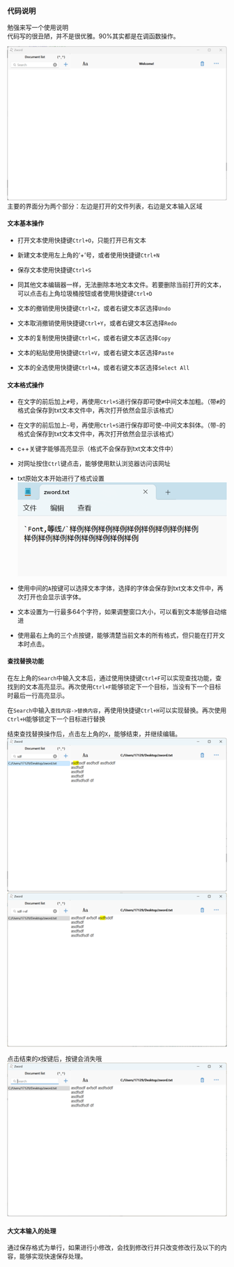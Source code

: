 ### 代码说明  
勉强来写一个使用说明  
代码写的很丑陋，并不是很优雅。90%其实都是在调函数操作。  

![1686455021208](image/代码说明/1686455021208.png)
主要的界面分为两个部分：左边是打开的文件列表，右边是文本输入区域  

#### 文本基本操作  
- 打开文本使用快捷键`Ctrl+O`，只能打开已有文本  

- 新建文本使用左上角的‘+’号，或者使用快捷键`Ctrl+N`  

- 保存文本使用快捷键`Ctrl+S` 

- 同其他文本编辑器一样，无法删除本地文本文件。若要删除当前打开的文本，可以点击右上角垃圾桶按钮或者使用快捷键`Ctrl+D`

- 文本的撤销使用快捷键`Ctrl+Z`，或者右键文本区选择`Undo`
- 文本取消撤销使用快捷键`Ctrl+Y`，或者右键文本区选择`Redo`  

- 文本的复制使用快捷键`Ctrl+C`，或者右键文本区选择`Copy`
- 文本的粘贴使用快捷键`Ctrl+V`，或者右键文本区选择`Paste`
- 文本的全选使用快捷键`Ctrl+A`，或者右键文本区选择`Select All`

#### 文本格式操作
- 在文字的前后加上`#`号，再使用`Ctrl+S`进行保存即可使`#`中间文本加粗。（带`#`的格式会保存到txt文本文件中，再次打开依然会显示该格式）

- 在文字的前后加上`~`号，再使用`Ctrl+S`进行保存即可使`~`中间文本斜体。（带`~`的格式会保存到txt文本文件中，再次打开依然会显示该格式）

- c++关键字能够高亮显示（格式不会保存到txt文本文件中）

- 对网址按住`Ctrl`键点击，能够使用默认浏览器访问该网址

- txt原始文本开始进行了格式设置
![1686456520111](image/代码说明/1686456520111.png)

- 使用中间的`A`按键可以选择文本字体，选择的字体会保存到txt文本文件中，再次打开也会显示该字体。

- 文本设置为一行最多64个字符，如果调整窗口大小，可以看到文本能够自动缩进  

- 使用最右上角的三个点按键，能够清楚当前文本的所有格式，但只能在打开文本时点击。

#### 查找替换功能  
在左上角的`Search`中输入文本后，通过使用快捷键`Ctrl+F`可以实现查找功能，查找到的文本高亮显示。再次使用`Ctrl+F`能够锁定下一个目标，当没有下一个目标时最后一行高亮显示。

在`Search`中输入`查找内容->替换内容`，再使用快捷键`Ctrl+H`可以实现替换。再次使用`Ctrl+H`能够锁定下一个目标进行替换

结束查找替换操作后，点击左上角的`X`，能够结束，并继续编辑。
![1686457200731](image/代码说明/1686457200731.png)
![1686457233181](image/代码说明/1686457233181.png)

点击结束的`X`按键后，按键会消失哦
![1686457275253](image/代码说明/1686457275253.png)

#### 大文本输入的处理  
通过保存格式为单行，如果进行小修改，会找到修改行并只改变修改行及以下的内容，能够实现快速保存处理。

